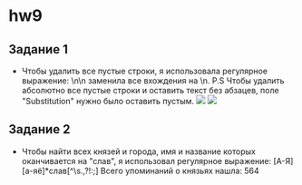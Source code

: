 # hw9
## Задание 1 
* Чтобы удалить все пустые строки, я использовала регулярное выражение: \n\n  заменила все вхождения на \n. 
 P.S Чтобы удалить абсолютно все пустые строки и оставить текст без абзацев, поле "Substitution" нужно было оставить пустым.
 ![](https://github.com/julialee0326/hw9/blob/master/9.1.1.PNG?raw=true)
 ![](https://github.com/julialee0326/hw9/blob/master/9.1.2.PNG?raw=true)
## Задание 2 
* Чтобы найти всех князей и города, имя и название которых оканчивается на "слав", я использовал регулярное выражение: [А-Я][а-яё]*слав[^\s.,\?!:;] Всего упоминаний о князьях нашла: 564
